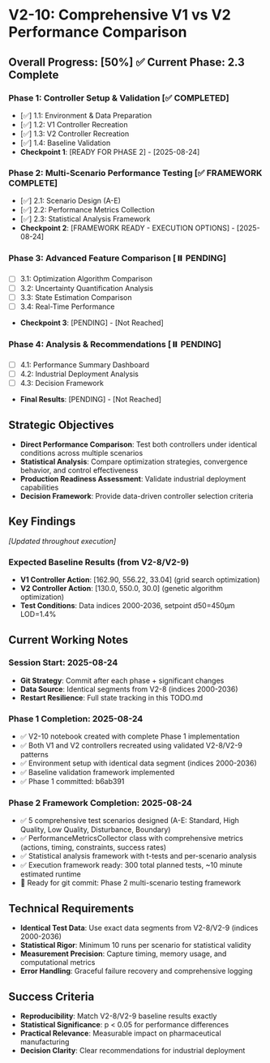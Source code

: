 # V2-10: Comprehensive V1 vs V2 Performance Comparison

## Overall Progress: [50%] ✅ Current Phase: 2.3 Complete

### Phase 1: Controller Setup & Validation [✅ COMPLETED]
- [✅] 1.1: Environment & Data Preparation
- [✅] 1.2: V1 Controller Recreation  
- [✅] 1.3: V2 Controller Recreation
- [✅] 1.4: Baseline Validation
- **Checkpoint 1**: [READY FOR PHASE 2] - [2025-08-24]

### Phase 2: Multi-Scenario Performance Testing [✅ FRAMEWORK COMPLETE]
- [✅] 2.1: Scenario Design (A-E)
- [✅] 2.2: Performance Metrics Collection
- [✅] 2.3: Statistical Analysis Framework
- **Checkpoint 2**: [FRAMEWORK READY - EXECUTION OPTIONS] - [2025-08-24]

### Phase 3: Advanced Feature Comparison [⏸️ PENDING]
- [ ] 3.1: Optimization Algorithm Comparison
- [ ] 3.2: Uncertainty Quantification Analysis
- [ ] 3.3: State Estimation Comparison
- [ ] 3.4: Real-Time Performance
- **Checkpoint 3**: [PENDING] - [Not Reached]

### Phase 4: Analysis & Recommendations [⏸️ PENDING]
- [ ] 4.1: Performance Summary Dashboard
- [ ] 4.2: Industrial Deployment Analysis
- [ ] 4.3: Decision Framework
- **Final Results**: [PENDING] - [Not Reached]

## Strategic Objectives
- **Direct Performance Comparison**: Test both controllers under identical conditions across multiple scenarios
- **Statistical Analysis**: Compare optimization strategies, convergence behavior, and control effectiveness
- **Production Readiness Assessment**: Validate industrial deployment capabilities
- **Decision Framework**: Provide data-driven controller selection criteria

## Key Findings
*[Updated throughout execution]*

### Expected Baseline Results (from V2-8/V2-9)
- **V1 Controller Action**: [162.90, 556.22, 33.04] (grid search optimization)
- **V2 Controller Action**: [130.0, 550.0, 30.0] (genetic algorithm optimization)
- **Test Conditions**: Data indices 2000-2036, setpoint d50=450μm LOD=1.4%

## Current Working Notes

### Session Start: 2025-08-24
- **Git Strategy**: Commit after each phase + significant changes
- **Data Source**: Identical segments from V2-8 (indices 2000-2036)  
- **Restart Resilience**: Full state tracking in this TODO.md

### Phase 1 Completion: 2025-08-24
- ✅ V2-10 notebook created with complete Phase 1 implementation
- ✅ Both V1 and V2 controllers recreated using validated V2-8/V2-9 patterns
- ✅ Environment setup with identical data segment (indices 2000-2036)
- ✅ Baseline validation framework implemented
- ✅ Phase 1 committed: b6ab391

### Phase 2 Framework Completion: 2025-08-24
- ✅ 5 comprehensive test scenarios designed (A-E: Standard, High Quality, Low Quality, Disturbance, Boundary)
- ✅ PerformanceMetricsCollector class with comprehensive metrics (actions, timing, constraints, success rates)
- ✅ Statistical analysis framework with t-tests and per-scenario analysis
- ✅ Execution framework ready: 300 total planned tests, ~10 minute estimated runtime
- 🔄 Ready for git commit: Phase 2 multi-scenario testing framework

## Technical Requirements
- **Identical Test Data**: Use exact data segments from V2-8/V2-9 (indices 2000-2036)
- **Statistical Rigor**: Minimum 10 runs per scenario for statistical validity
- **Measurement Precision**: Capture timing, memory usage, and computational metrics
- **Error Handling**: Graceful failure recovery and comprehensive logging

## Success Criteria
- **Reproducibility**: Match V2-8/V2-9 baseline results exactly
- **Statistical Significance**: p < 0.05 for performance differences
- **Practical Relevance**: Measurable impact on pharmaceutical manufacturing
- **Decision Clarity**: Clear recommendations for industrial deployment